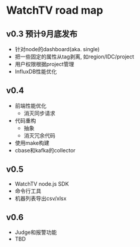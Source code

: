 # WatchTV road map

## v0.3 预计9月底发布
- 针对node的dashboard(aka. single)
- 把一些固定的属性从tag剥离, 如region/IDC/project
- 用户权限根据project管理
- InfluxDB性能优化

## v0.4
- 前端性能优化
    - 消灭同步请求
- 代码重构
    - 抽象
    - 消灭冗余代码
- 使用make构建
- cbase和kafka的collector

## v0.5
- WatchTV node.js SDK
- 命令行工具
- 机器列表导出csv/xlsx

## v0.6
- Judge和报警功能
- TBD
